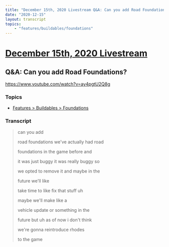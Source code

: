 ```yaml
---
title: "December 15th, 2020 Livestream Q&A: Can you add Road Foundations?"
date: "2020-12-15"
layout: transcript
topics:
    - "features/buildables/foundations"
---
```

# [December 15th, 2020 Livestream](../2020-12-15.md)
## Q&A: Can you add Road Foundations?
https://www.youtube.com/watch?v=ay4pgtU2Q8g

### Topics
* [Features > Buildables > Foundations](../topics/features/buildables/foundations.md)

### Transcript

> can you add
> 
> road foundations we've actually had road
> 
> foundations in the game before and
> 
> it was just buggy it was really buggy so
> 
> we opted to remove it and maybe in the
> 
> future we'll like
> 
> take time to like fix that stuff uh
> 
> maybe we'll make like a
> 
> vehicle update or something in the
> 
> future but uh as of now i don't think
> 
> we're gonna reintroduce rhodes
> 
> to the game
> 
